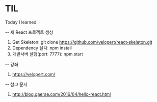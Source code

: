# TIL
Today I learned


-- 새 React 프로젝트 생성
1. Get Skeleton: git clone https://github.com/velopert/react-skeleton.git
2. Dependency 설치: npm install
3. 개발서버 실행(port: 7777): npm start

-- 강좌
1. https://velopert.com/

-- 참고 문서
1. http://blog.gaerae.com/2016/04/hello-react.html
